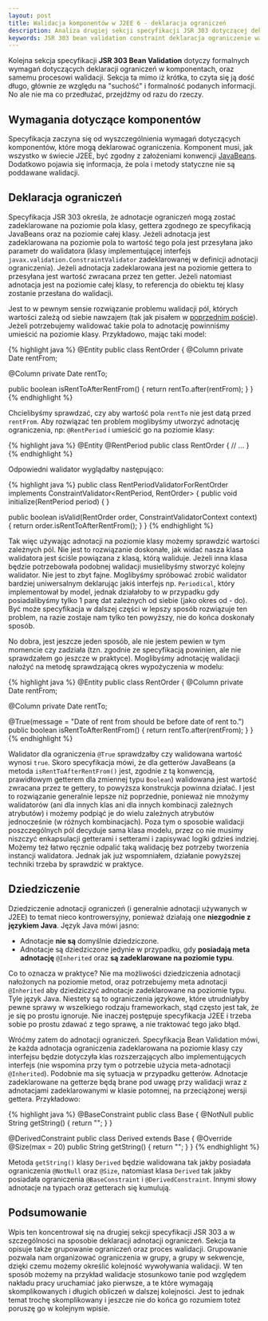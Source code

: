 ```yaml
---
layout: post
title: Walidacja komponentów w J2EE 6 - deklaracja ograniczeń
description: Analiza drugiej sekcji specyfikacji JSR 303 dotyczącej deklaracji ograniczeń oraz procesu walidacji.
keywords: JSR 303 bean validation constraint deklaracja ograniczenie walidacja J2EE 6
---
```

Kolejna sekcja specyfikacji **JSR 303 Bean Validation** dotyczy formalnych wymagań dotyczących
deklaracji ograniczeń w komponentach, oraz samemu procesowi walidacji. Sekcja ta mimo iż krótka, to
czyta się ją dość długo, głównie ze względu na "suchość" i formalność podanych informacji. No ale
nie ma co przedłużać, przejdźmy od razu do rzeczy.

## Wymagania dotyczące komponentów

Specyfikacja zaczyna się od wyszczególnienia wymagań dotyczących komponentów, które mogą deklarować
ograniczenia. Komponent musi, jak wszystko w świecie J2EE, być zgodny z założeniami konwencji
[JavaBeans](http://pl.wikipedia.org/wiki/JavaBeans). Dodatkowo pojawia się informacja, że pola i
metody statyczne nie są poddawane walidacji.

## Deklaracja ograniczeń

Specyfikacja JSR 303 określa, że adnotacje ograniczeń mogą zostać zadeklarowane na poziomie pola
klasy, gettera zgodnego ze specyfikacją JavaBeans oraz na poziomie całej klasy. Jeżeli adnotacja
jest zadeklarowana na poziomie pola to wartość tego pola jest przesyłana jako parametr do walidatora
(klasy implementującej interfejs ``javax.validation.ConstraintValidator`` zadeklarowanej w definicji
adnotacji ograniczenia). Jeżeli adnotacja zadeklarowana jest na poziomie gettera to przesyłana jest
wartość zwracana przez ten getter. Jeżeli natomiast adnotacja jest na poziomie całej klasy, to referencja
do obiektu tej klasy zostanie przesłana do walidacji.

Jest to w pewnym sensie rozwiązanie problemu walidacji pól, których wartości zależą od siebie nawzajem
(tak jak pisałem w [poprzednim poście](/blog/2010/07/walidacja-komponentów-w-j2ee-6-ograniczenia/)). Jeżeli
potrzebujemy walidować takie pola to adnotację powinniśmy umieścić na poziomie klasy. Przykładowo, mając taki
model:

{% highlight java %}
@Entity
public class RentOrder {
  @Column
  private Date rentFrom;

  @Column
  private Date rentTo;

  public boolean isRentToAfterRentFrom() {
    return rentTo.after(rentFrom);
  }
}
{% endhighlight %}

Chcielibyśmy sprawdzać, czy aby wartość pola ``rentTo`` nie jest datą przed ``rentFrom``. Aby rozwiązać
ten problem moglibyśmy utworzyć adnotację ograniczenia, np: ``@RentPeriod`` i umieścić go na poziomie
klasy:

{% highlight java %}
@Entity
@RentPeriod
public class RentOrder {
  // ...
}
{% endhighlight %}

Odpowiedni walidator wyglądałby następująco:

{% highlight java %}
public class RentPeriodValidatorForRentOrder implements ConstraintValidator<RentPeriod, RentOrder> {
  public void initialize(RentPeriod period) { }

  public boolean isValid(RentOrder order, ConstraintValidatorContext context) {
    return order.isRentToAfterRentFrom();
  }
}
{% endhighlight %}

Tak więc używając adnotacji na poziomie klasy możemy sprawdzić wartości zależnych pól. Nie jest to rozwiązanie
doskonałe, jak widać nasza klasa walidatora jest ściśle powiązana z klasą, którą waliduje. Jeżeli inna klasa
będzie potrzebowała podobnej walidacji musielibyśmy stworzyć kolejny walidator. Nie jest to zbyt fajne.
Moglibyśmy spróbować zrobić walidator bardziej uniwersalnym deklarując jakiś interfejs np. ``Periodical``, który implementował
by model, jednak działałoby to w przypadku gdy posiadalibyśmy tylko 1 parę dat zależnych od siebie (jako okres od - do).
Być może specyfikacja w dalszej części w lepszy sposób rozwiązuje ten problem, na razie zostaje nam tylko ten
powyższy, nie do końca doskonały sposób.

No dobra, jest jeszcze jeden sposób, ale nie jestem pewien w tym momencie czy zadziała (tzn. zgodnie ze specyfikacją powinien,
ale nie sprawdzałem go jeszcze w praktyce). Moglibyśmy adnotację walidacji nałożyć na metodę sprawdzającą okres wypożyczenia
w modelu:

{% highlight java %}
@Entity
public class RentOrder {
  @Column
  private Date rentFrom;

  @Column
  private Date rentTo;

  @True(message = "Date of rent from should be before date of rent to.")
  public boolean isRentToAfterRentFrom() {
    return rentTo.after(rentFrom);
  }
}
{% endhighlight %}

Walidator dla ograniczenia ``@True`` sprawdzałby czy walidowana wartość wynosi ``true``. Skoro specyfikacja mówi,
że dla getterów JavaBeans (a metoda ``isRentToAfterRentFrom()`` jest, zgodnie z tą konwencją, prawidłowym getterem
dla zmiennej typu ``Boolean``) walidowana jest wartość zwracana przez te gettery, to powyższa konstrukcja powinna
działać. I jest to rozwiązanie generalnie lepsze niż poprzednie, ponieważ nie mnożymy walidatorów (ani dla innych klas
ani dla innych kombinacji zależnych atrybutów) i możemy podpiąć
je do wielu zależnych atrybutów jednocześnie (w różnych kombinacjach). Poza tym o sposobie walidacji poszczególnych
pól decyduje sama klasa modelu, przez co nie musimy niszczyć enkapsulacji getterami i setterami i zapisywać logiki
gdzieś indziej. Możemy też łatwo ręcznie odpalić taką walidację bez potrzeby tworzenia instancji walidatora.
Jednak jak już wspomniałem, działanie powyższej techniki trzeba by sprawdzić w praktyce.

## Dziedziczenie

Dziedziczenie adnotacji ograniczeń (i generalnie adnotacji używanych w J2EE) to temat nieco kontrowersyjny, ponieważ
działają one **niezgodnie z językiem Java**. Język Java mówi jasno:

  * Adnotacje **nie są** domyślnie dziedziczone.
  * Adnotacje są dziedziczone jedynie w przypadku, gdy **posiadają meta adnotację** ``@Inherited`` oraz **są zadeklarowane
na poziomie typu**.

Co to oznacza w praktyce? Nie ma możliwości dziedziczenia adnotacji nałożonych na poziomie metod, oraz potrzebujemy
meta adnotacji ``@Inherited`` aby dziedziczyć adnotacje zadeklarowane na poziomie typu. Tyle język Java. Niestety
są to ograniczenia językowe, które utrudniałyby pewne sprawy w wszelkiego rodzaju frameworkach, stąd często jest tak,
że je się po prostu ignoruje. Nie inaczej postępuje specyfikacja J2EE i trzeba sobie po prostu zdawać z tego sprawę,
a nie traktować tego jako błąd.

Wróćmy zatem do adnotacji ograniczeń. Specyfikacja Bean Validation mówi, że każda adnotacja ograniczenia zadeklarowana
na poziomie klasy czy interfejsu będzie dotyczyła klas rozszerzających albo implementujących interfejs (nie wspomina
przy tym o potrzebie użycia meta-adnotacji ``@Inherited``). Podobnie
ma się sytuacja w przypadku getterów. Adnotacje zadeklarowane na getterze będą brane pod uwagę przy walidacji wraz
z adnotacjami zadeklarowanymi w klasie potomnej, na przeciążonej wersji gettera. Przykładowo:

{% highlight java %}
@BaseConstraint
public class Base {
  @NotNull
  public String getString() { return ""; }
}

@DerivedConstraint
public class Derived extends Base {
  @Override
  @Size(max = 20)
  public String getString() { return ""; }
}
{% endhighlight %}

Metoda ``getString()`` klasy ``Derived`` będzie walidowana tak jakby posiadała ograniczenia ``@NotNull`` oraz ``@Size``,
natomiast klasa ``Derived`` tak jakby posiadała ograniczenia ``@BaseConstraint`` i ``@DerivedConstraint``.
Innymi słowy adnotacje na typach oraz getterach się kumulują.

## Podsumowanie

Wpis ten koncentrował się na drugiej sekcji specyfikacji JSR 303 a w szczególności na sposobie deklaracji adnotacji
ograniczeń. Sekcja ta opisuje także grupowanie ograniczeń oraz proces walidacji. Grupowanie pozwala nam organizować
ograniczenia w grupy, a grupy w sekwencje, dzięki czemu możemy określić kolejność wywoływania walidacji. W ten sposób
możemy na przykład walidacje stosunkowo tanie pod względem nakładu pracy uruchamiać jako pierwsze, a te które wymagają
skomplikowanych i długich obliczeń w dalszej kolejności. Jest to jednak temat trochę skomplikowany i jeszcze nie do
końca go rozumiem toteż poruszę go w kolejnym wpisie.